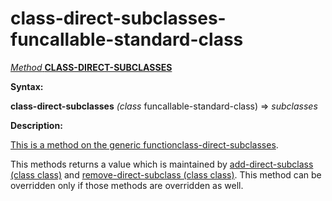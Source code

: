 class-direct-subclasses-funcallable-standard-class
==================================================

[*Method* **CLASS-DIRECT-SUBCLASSES**]()

**Syntax:**

**class-direct-subclasses** *(class* funcallable-standard-class) => *subclasses*

**Description:**

[This is a method on the generic function]()[class-direct-subclasses](class-direct-subclasses.md).

This methods returns a value which is maintained by [add-direct-subclass (class class)](add-direct-subclass-class-class.md) and [remove-direct-subclass (class class)](remove-direct-subclass-class-class.md). This method can be overridden only if those methods are overridden as well.
